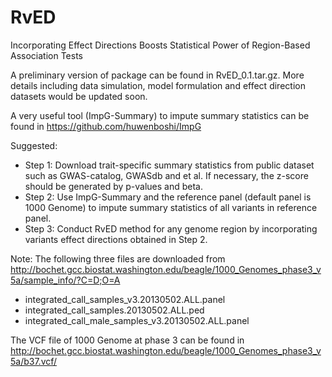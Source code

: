 # RvED
Incorporating Effect Directions Boosts Statistical Power  of Region-Based Association Tests

A preliminary version of package can be found in RvED_0.1.tar.gz. More details including data simulation, model formulation and effect direction datasets would be updated soon. 

A very useful tool (ImpG-Summary) to impute summary statistics can be found in https://github.com/huwenboshi/ImpG

Suggested:
- Step 1: Download trait-specific summary statistics from public dataset such as GWAS-catalog, GWASdb and et al. If necessary, the z-score should be generated by p-values and beta. 
- Step 2: Use ImpG-Summary and the reference panel (default panel is 1000 Genome) to impute summary statistics of all variants in reference panel.
- Step 3: Conduct RvED method for any genome region by incorporating variants effect directions obtained in Step 2.

Note: The following three files are downloaded from http://bochet.gcc.biostat.washington.edu/beagle/1000_Genomes_phase3_v5a/sample_info/?C=D;O=A
- integrated_call_samples_v3.20130502.ALL.panel
- integrated_call_samples.20130502.ALL.ped
- integrated_call_male_samples_v3.20130502.ALL.panel

The VCF file of 1000 Genome at phase 3 can be found in 
http://bochet.gcc.biostat.washington.edu/beagle/1000_Genomes_phase3_v5a/b37.vcf/

